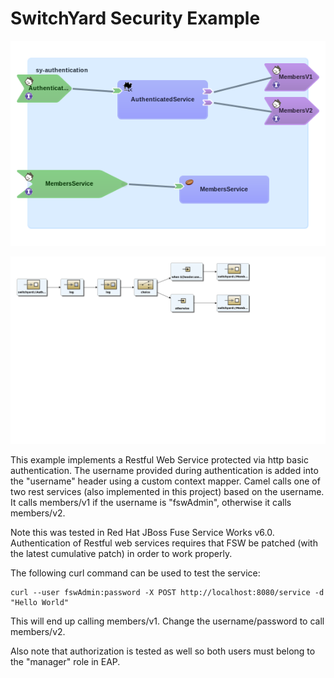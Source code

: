 # SwitchYard Security Example

![SwitchYard Composite Image](switchyard.png)

![Camel Route Image](camel.png)

This example implements a Restful Web Service protected via http basic authentication. The username provided during authentication is added into the "username" header using a custom context mapper. Camel calls one of two rest services (also implemented in this project) based on the username.  It calls members/v1 if the username is "fswAdmin", otherwise it calls members/v2.

Note this was tested in Red Hat JBoss Fuse Service Works v6.0.  Authentication of Restful web services requires that FSW be patched (with the latest cumulative patch) in order to work properly.

The following curl command can be used to test the service:

    curl --user fswAdmin:password -X POST http://localhost:8080/service -d "Hello World"
    
This will end up calling members/v1.  Change the username/password to call members/v2.

Also note that authorization is tested as well so both users must belong to the "manager" role in EAP.
